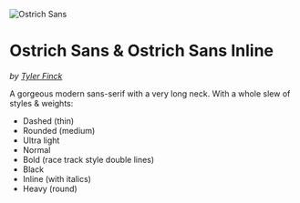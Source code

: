 ![Ostrich Sans](https://github.com/theleagueof/ostrich-sans/raw/master/images/ostrich-sans-1.jpeg)

Ostrich Sans & Ostrich Sans Inline
========
_by [Tyler Finck](http://www.finck.co)_

A gorgeous modern sans-serif with a very long neck. With a whole slew of styles & weights:

- Dashed (thin)
- Rounded (medium)
- Ultra light
- Normal
- Bold (race track style double lines)
- Black
- Inline (with italics)
- Heavy (round)

